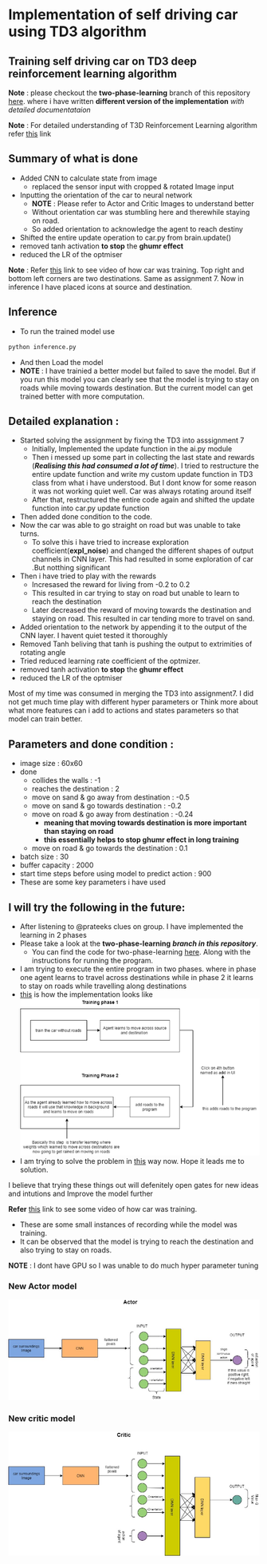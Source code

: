 # Implementation of self driving car using TD3 algorithm

## Training self driving car on TD3 deep reinforcement learning algorithm 

__Note__ :  please checkout the __two-phase-learning__ branch of this repository [here](https://github.com/abhilashreddyy/EndGame-Assignment/tree/two-phase-learning). where i have written __different version of the implementation__ _with detailed documentataion_

__Note__ : For detailed understanding of T3D Reinforcement Learning algorithm refer [this](https://github.com/abhilashreddyy/Vision-and-Reinforcement-Learning-course/blob/master/phase2/explanation%20Twin%20Delayed%20Deep%20Deterministic%20Policy%20Gradients(TD3)%20algorithm/README.md) link

## Summary of what is done 
- Added CNN to calculate state from image
    - replaced the sensor input with cropped & rotated Image input
- Inputting the orientation of the car to neural network
    - __NOTE__ : Please refer to Actor and Critic Images to understand better
    - Without orientation car was stumbling here and therewhile staying on road. 
    - So added orientation to acknowledge the agent to reach destiny
- Shifted the entire update operation to car.py from brain.update()
- removed tanh activation __to stop__ the __ghumr effect__
- reduced the LR of the optmiser

__Note__ : Refer [this](https://youtu.be/A6wUZMdBIzE) link to see video of how car was training. Top right and bottom left corners are two destinations. Same as assignment 7. Now in inference I have placed icons at source and destination.

## Inference
- To run the trained model use
``` sh
python inference.py
```
- And then Load the model
- __NOTE__ : I have trainied a better model but failed to save the model. But if you run this model you can clearly see that the model is trying to stay on roads while moving towards destination. But the current model can get trained better with more computation.

## Detailed explanation :
- Started solving the assignment by fixing the TD3 into asssignment 7 
    - Initially, Implemented the update function in the ai.py module
    - Then i messed up some part in collecting the last state and rewards (___Realising this had consumed a lot of time___). I tried to restructure the entire update function and write my custom update function in TD3 class from what i have understood. But I dont know for some reason it was not working quiet well. Car was always rotating around itself
    - After that, restructured the entire code again and shifted the update function into car.py update function
- Then added done condition to the code. 
- Now the car was able to go straight on road but was unable to take turns.
    - To solve this i have tried to increase exploration coefficient(__expl_noise__) and changed the different shapes of output channels in CNN layer. This had resulted in some exploration of car .But notthing significant
- Then i have tried to play with the rewards
    - Incresased the reward for living from -0.2 to 0.2
    - This resulted in car trying to stay on road but unable to learn to reach the destination
    - Later decreased the reward of moving towards the destination and staying on road. This resulted in car tending more to travel on sand. 
- Added orientation to the network by appending it to the output of the CNN layer. I havent quiet tested it thoroughly
- Removed Tanh beliving that tanh is pushing the output to extrimities of rotating angle
- Tried reduced learning rate coefficient of the optmizer.
- removed tanh activation __to stop__ the __ghumr effect__
- reduced the LR of the optmiser

Most of my time was consumed in merging the TD3 into assignment7. I did not get much time play with different hyper parameters or Think more about what more features can i add to actions and states parameters so that model can train better. 

## Parameters and done condition :
- image size : 60x60
- done 
    - collides the walls : -1
    - reaches the destination : 2
    - move on sand & go away from destination : -0.5
    - move on sand & go towards destination : -0.2
    - move on road & go away from destination : -0.24
        - __meaning that moving towards destination is more important than staying on road__
        - __this essentially helps to stop ghumr effect in long training__
    - move on road & go towards the destination : 0.1
- batch size : 30
- buffer capacity : 2000
- start time steps before using model to predict action : 900
- These are some key parameters i have used



## I will try the following in the future:
- After listening to @prateeks clues on group. I have implemented the learning in 2 phases
- Please take a look at the __two-phase-learning__ ___branch in this repository___. 
    - You can find the code for two-phase-learning [here](https://github.com/abhilashreddyy/EndGame-Assignment/tree/two-phase-learning). Along with the instructions for running the program. 
- I am trying to execute the entire program in two phases. where in phase one agent learns to travel across destinations while in phase 2 it learns to stay on roads while travelling along destinations
- [this](https://github.com/abhilashreddyy/EndGame-Assignment/tree/two-phase-learning) is how the implementation looks like
![two-phase-training](image_pres/training_flow.png)
- I am trying to solve the problem in [this](https://github.com/abhilashreddyy/EndGame-Assignment/tree/two-phase-learning) way now. Hope it leads me to solution.


I believe that trying these things out will defenitely open gates for new ideas and intutions and Improve the model further







__Refer__ [this](https://youtu.be/A6wUZMdBIzE) link to see some video of how car was training.
- These are some small instances of recording while the model was training.
- It can be observed that the model is trying to reach the destination and also trying to stay on roads.


__NOTE__ : I dont have GPU so I was unable to do much hyper parameter tuning
 
 ### New Actor model
 ![actor](image_pres/final_actor.jpg)
 
 ### New critic model
 ![critic](image_pres/final_critic.jpg)
